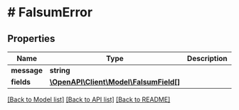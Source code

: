 # # FalsumError

## Properties

Name | Type | Description | Notes
------------ | ------------- | ------------- | -------------
**message** | **string** |  |
**fields** | [**\OpenAPI\Client\Model\FalsumField[]**](FalsumField.md) |  |

[[Back to Model list]](../../README.md#models) [[Back to API list]](../../README.md#endpoints) [[Back to README]](../../README.md)
